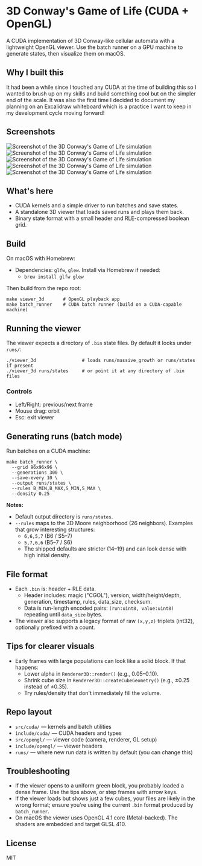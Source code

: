 # 3D Conway's Game of Life (CUDA + OpenGL)

A CUDA implementation of 3D Conway-like cellular automata with a lightweight OpenGL viewer. 
Use the batch runner on a GPU machine to generate states, then visualize them on macOS.

## Why I built this
It had been a while since I touched any CUDA at the time of building this so I wanted to brush up on my skills and build something cool but on the simpler end of the scale. It was also the first time I decided to document my planning on an Excalidraw whiteboard which is a practice I want to keep in my development cycle moving forward!

## Screenshots

![Screenshot of the 3D Conway's Game of Life simulation](assets/images/Screenshot%202025-09-18%20at%2010.57.56%E2%80%AFPM.png)
![Screenshot of the 3D Conway's Game of Life simulation](assets/images/Screenshot%202025-09-18%20at%2010.58.06%E2%80%AFPM.png)
![Screenshot of the 3D Conway's Game of Life simulation](assets/images/Screenshot%202025-09-18%20at%2010.58.22%E2%80%AFPM.png)
![Screenshot of the 3D Conway's Game of Life simulation](assets/images/Screenshot%202025-09-18%20at%2010.58.31%E2%80%AFPM.png)
![Screenshot of the 3D Conway's Game of Life simulation](assets/images/Screenshot%202025-09-18%20at%2010.58.41%E2%80%AFPM.png)

## What's here

- CUDA kernels and a simple driver to run batches and save states.
- A standalone 3D viewer that loads saved runs and plays them back.
- Binary state format with a small header and RLE-compressed boolean grid.

## Build

On macOS with Homebrew:

- Dependencies: `glfw`, `glew`. Install via Homebrew if needed:
  - `brew install glfw glew`

Then build from the repo root:

```
make viewer_3d       # OpenGL playback app
make batch_runner    # CUDA batch runner (build on a CUDA-capable machine)
```

## Running the viewer

The viewer expects a directory of `.bin` state files. By default it looks under `runs/`:

```
./viewer_3d                 # loads runs/massive_growth or runs/states if present
./viewer_3d runs/states     # or point it at any directory of .bin files
```

### Controls

- Left/Right: previous/next frame
- Mouse drag: orbit
- Esc: exit viewer

## Generating runs (batch mode)

Run batches on a CUDA machine:

```
make batch_runner \
  --grid 96x96x96 \
  --generations 300 \
  --save-every 10 \
  --output runs/states \
  --rules B_MIN,B_MAX,S_MIN,S_MAX \
  --density 0.25
```

**Notes:**

- Default output directory is `runs/states`.
- `--rules` maps to the 3D Moore neighborhood (26 neighbors). Examples that grow interesting structures:
  - `6,6,5,7`  (B6 / S5–7)
  - `5,7,6,6`  (B5–7 / S6)
  - The shipped defaults are stricter (14–19) and can look dense with high initial density.

## File format

- Each `.bin` is: header + RLE data.
  - Header includes: magic ("CGOL"), version, width/height/depth, generation, timestamp, rules, data_size, checksum.
  - Data is run-length encoded pairs: `(run:uint8, value:uint8)` repeating until `data_size` bytes.
- The viewer also supports a legacy format of raw `(x,y,z)` triplets (int32), optionally prefixed with a count.

## Tips for clearer visuals

- Early frames with large populations can look like a solid block. If that happens:
  - Lower alpha in `Renderer3D::render()` (e.g., 0.05–0.10).
  - Shrink cube size in `Renderer3D::createCubeGeometry()` (e.g., ±0.25 instead of ±0.35).
  - Try rules/density that don't immediately fill the volume.

## Repo layout

- `src/cuda/` — kernels and batch utilities
- `include/cuda/` — CUDA headers and types
- `src/opengl/` — viewer code (camera, renderer, GL setup)
- `include/opengl/` — viewer headers
- `runs/` — where new run data is written by default (you can change this)

## Troubleshooting

- If the viewer opens to a uniform green block, you probably loaded a dense frame. Use the tips above, or step frames with arrow keys.
- If the viewer loads but shows just a few cubes, your files are likely in the wrong format; ensure you're using the current `.bin` format produced by `batch_runner`.
- On macOS the viewer uses OpenGL 4.1 core (Metal-backed). The shaders are embedded and target GLSL 410.

## License

MIT
